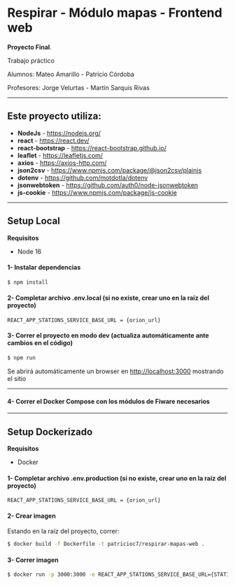 # Respirar - Módulo mapas - Frontend web

**Proyecto Final**.

Trabajo práctico

Alumnos: Mateo Amarillo - Patricio Córdoba

Profesores: Jorge Velurtas - Martín Sarquis Rivas

****

## Este proyecto utiliza: ##

- **NodeJs** - https://nodejs.org/
- **react** - https://react.dev/
- **react-bootstrap** - https://react-bootstrap.github.io/
- **leaflet** - https://leafletjs.com/
- **axios** - https://axios-http.com/
- **json2csv** - https://www.npmjs.com/package/@json2csv/plainjs
- **dotenv** - https://github.com/motdotla/dotenv
- **jsonwebtoken** - https://github.com/auth0/node-jsonwebtoken
- **js-cookie** - https://www.npmjs.com/package/js-cookie

****

## Setup Local
**Requisitos**
- Node 16

#### 1- Instalar dependencias ####
```bash
$ npm install
```
#### 2- Completar archivo .env.local (si no existe, crear uno en la raíz del proyecto)
```env
REACT_APP_STATIONS_SERVICE_BASE_URL = {orion_url}
```
#### 3- Correr el proyecto en modo dev (actualiza automáticamente ante cambios en el código) ####
```bash
$ npm run
```
Se abrirá automáticamente un browser en [http://localhost:3000](http://localhost:3000) mostrando el sitio

****

#### 4- Correr el Docker Compose con los módulos de Fiware necesarios ####

****

## Setup Dockerizado
**Requisitos**
- Docker

#### 1- Completar archivo .env.production (si no existe, crear uno en la raíz del proyecto)
```env
REACT_APP_STATIONS_SERVICE_BASE_URL = {orion_url}
```

#### 2- Crear imagen ####
Estando en la raíz del proyecto, correr:
```bash
$ docker build -f Dockerfile -t patricioc7/respirar-mapas-web .
```

#### 3- Correr imagen ####
```bash
$ docker run -p 3000:3000 -e REACT_APP_STATIONS_SERVICE_BASE_URL={STATIONS_SERVICE_BASE_URL} -d patricioc7/respirar-mapas-web
```

